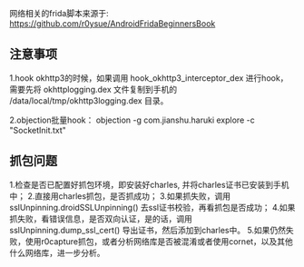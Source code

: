 
网络相关的frida脚本来源于:
https://github.com/r0ysue/AndroidFridaBeginnersBook

## 注意事项
1.hook okhttp3的时候，如果调用 hook_okhttp3_interceptor_dex 进行hook，
需要先将 okhttplogging.dex 文件复制到手机的 /data/local/tmp/okhttp3logging.dex 目录。

2.objection批量hook：
objection -g com.jianshu.haruki explore -c "SocketInit.txt"



## 抓包问题
1.检查是否已配置好抓包环境，即安装好charles, 并将charles证书已安装到手机中；
2.直接用charles抓包，是否抓成功；
3.如果抓失败，调用sslUnpinning.droidSSLUnpinning() 去ssl证书校验，再看抓包是否成功；
4.如果抓失败，看错误信息，是否双向认证，是的话，调用 sslUnpinning.dump_ssl_cert() 导出证书，然后添加到charles中。
5.如果仍然失败，使用r0capture抓包，或者分析网络库是否被混淆或者使用cornet，以及其他什么网络库，进一步分析。
